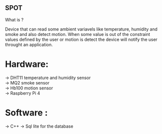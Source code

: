 ## SPOT

What is ?

Device that can read some ambient variavels like temperature, humidity and smoke and also detect motion. When some value is out of the constraint values defined by the user or motion is detect the device will notify the user throught an application.
                                                                                                                                                                         
# Hardware:
-> DHT11 temperature and humidity sensor                                                                                                                                 
-> MQ2 smoke sensor                                                                                                                                                       
-> Hb100 motion sensor                                                                                                                                                  
-> Raspberry Pi 4

# Software :
-> C++
-> Sql lite for the database

